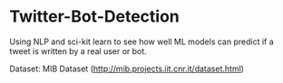 # Twitter-Bot-Detection
Using NLP and sci-kit learn to see how well ML models can predict if a tweet is written by a real user or bot. 

Dataset: MIB Dataset (http://mib.projects.iit.cnr.it/dataset.html)
